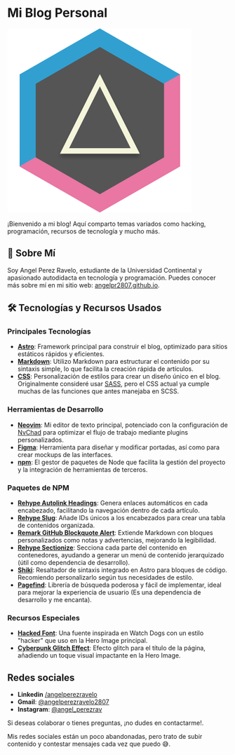 # Mi Blog Personal

![logo](./public/favicon.svg)

¡Bienvenido a mi blog! Aquí comparto temas variados como hacking, programación, recursos de tecnología y mucho más.

## 👤 Sobre Mí

Soy Angel Perez Ravelo, estudiante de la Universidad Continental y apasionado autodidacta en tecnología y programación. Puedes conocer más sobre mí en mi sitio web: [angelpr2807.github.io](https://angelpr2807.github.io).

## 🛠️ Tecnologías y Recursos Usados

### Principales Tecnologías

- [**Astro**](https://astro.build/): Framework principal para construir el blog, optimizado para sitios estáticos rápidos y eficientes.
- [**Markdown**](https://www.markdownguide.org/getting-started/): Utilizo Markdown para estructurar el contenido por su sintaxis simple, lo que facilita la creación rápida de artículos.
- [**CSS**](https://developer.mozilla.org/es/docs/Web/CSS): Personalización de estilos para crear un diseño único en el blog. Originalmente consideré usar [SASS](https://sass-lang.com/), pero el CSS actual ya cumple muchas de las funciones que antes manejaba en SCSS.

### Herramientas de Desarrollo

- [**Neovim**](https://neovim.io/): Mi editor de texto principal, potenciado con la configuración de [NvChad](https://nvchad.com/) para optimizar el flujo de trabajo mediante plugins personalizados.
- [**Figma**](https://www.figma.com/): Herramienta para diseñar y modificar portadas, así como para crear mockups de las interfaces.
- [**npm**](https://www.npmjs.com/): El gestor de paquetes de Node que facilita la gestión del proyecto y la integración de herramientas de terceros.

### Paquetes de NPM

- [**Rehype Autolink Headings**](https://www.npmjs.com/package/rehype-autolink-headings): Genera enlaces automáticos en cada encabezado, facilitando la navegación dentro de cada artículo.
- [**Rehype Slug**](https://www.npmjs.com/package/rehype-slug): Añade IDs únicos a los encabezados para crear una tabla de contenidos organizada.
- [**Remark GitHub Blockquote Alert**](https://github.com/jaywcjlove/remark-github-blockquote-alert): Extiende Markdown con bloques personalizados como notas y advertencias, mejorando la legibilidad.
- [**Rehype Sectionize**](https://www.npmjs.com/package/@hbsnow/rehype-sectionize): Secciona cada parte del contenido en contenedores, ayudando a generar un menú de contenido jerarquizado (útil como dependencia de desarrollo).
- [**Shiki**](https://github.com/shikijs/shiki): Resaltador de sintaxis integrado en Astro para bloques de código. Recomiendo personalizarlo según tus necesidades de estilo.
- [**Pagefind**](https://www.npmjs.com/package/pagefind): Librería de búsqueda poderosa y fácil de implementar, ideal para mejorar la experiencia de usuario (Es una dependencia de desarrollo y me encanta).

### Recursos Especiales

- [**Hacked Font**](https://watchdogsfont.com/): Una fuente inspirada en Watch Dogs con un estilo "hacker" que uso en la Hero Image principal.
- [**Cyberpunk Glitch Effect**](https://codepen.io/mattgrosswork/pen/VwprebG): Efecto glitch para el título de la página, añadiendo un toque visual impactante en la Hero Image.

## Redes sociales

- **Linkedin** [/angelperezravelo](https://www.linkedin.com/in/angelperezravelo/)
- **Gmail**: [@angelperezravelo2807](mailto:angelperezrav2807@gmail.com)
- **Instagram**: [@angel_perezrav](angelperezrav2807@gmail.com)

Si deseas colaborar o tienes preguntas, ¡no dudes en contactarme!.

Mis redes sociales están un poco abandonadas, pero trato de subir contenido y contestar mensajes cada vez que puedo 😅.
